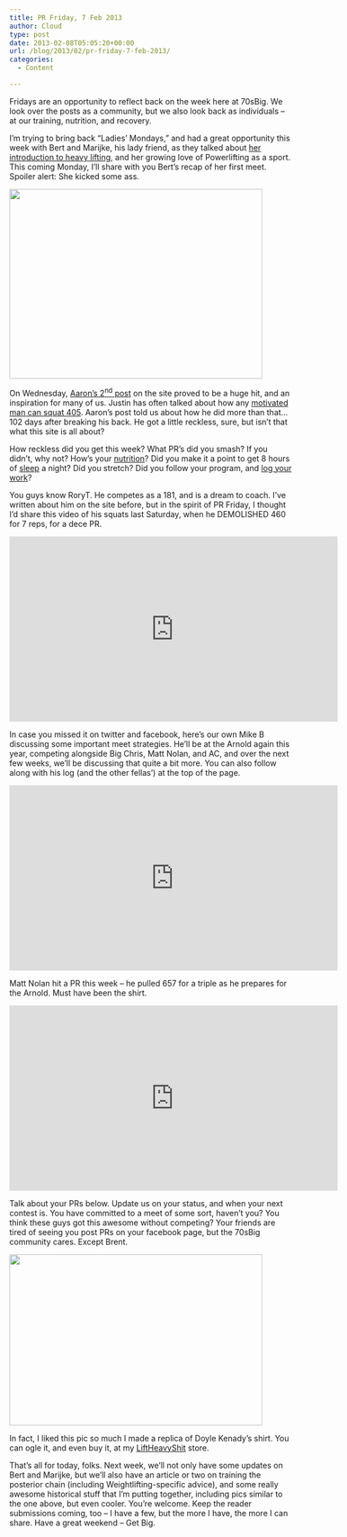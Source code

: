 ```yaml
---
title: PR Friday, 7 Feb 2013
author: Cloud
type: post
date: 2013-02-08T05:05:20+00:00
url: /blog/2013/02/pr-friday-7-feb-2013/
categories:
  - Content

---
```

Fridays are an opportunity to reflect back on the week here at 70sBig. We look over the posts as a community, but we also look back as individuals &#8211; at our training, nutrition, and recovery.

I&#8217;m trying to bring back “Ladies&#8217; Mondays,” and had a great opportunity this week with Bert and Marijke, his lady friend, as they talked about [her introduction to heavy lifting][1], and her growing love of Powerlifting as a sport. This coming Monday, I&#8217;ll share with you Bert&#8217;s recap of her first meet. Spoiler alert: She kicked some ass.

<a href="/blog/2013/02/pr-friday-7-feb-2013/bertslady1/" rel="attachment wp-att-8448"><img data-attachment-id="8448" data-permalink="/blog/2013/02/pr-friday-7-feb-2013/bertslady1/" data-orig-file="/2013/02/Bertslady1.jpg" data-orig-size="960,720" data-comments-opened="1" data-image-meta="{&quot;aperture&quot;:&quot;0&quot;,&quot;credit&quot;:&quot;&quot;,&quot;camera&quot;:&quot;&quot;,&quot;caption&quot;:&quot;&quot;,&quot;created_timestamp&quot;:&quot;0&quot;,&quot;copyright&quot;:&quot;&quot;,&quot;focal_length&quot;:&quot;0&quot;,&quot;iso&quot;:&quot;0&quot;,&quot;shutter_speed&quot;:&quot;0&quot;,&quot;title&quot;:&quot;&quot;}" data-image-title="Marijke Preview" data-image-description="" data-medium-file="/2013/02/Bertslady1-200x150.jpg" data-large-file="/2013/02/Bertslady1-450x337.jpg" class="aligncenter size-large wp-image-8448" src="/2013/02/Bertslady1-450x337.jpg" alt="" width="450" height="337" srcset="/2013/02/Bertslady1-450x337.jpg 450w, /2013/02/Bertslady1-150x112.jpg 150w, /2013/02/Bertslady1-200x150.jpg 200w, /2013/02/Bertslady1-400x300.jpg 400w, /2013/02/Bertslady1.jpg 960w" sizes="(max-width: 450px) 100vw, 450px" /></a>

On Wednesday, [Aaron&#8217;s 2<sup>nd</sup> post][2] on the site proved to be a huge hit, and an inspiration for many of us. Justin has often talked about how any [motivated man can squat 405][3]. Aaron&#8217;s post told us about how he did more than that&#8230;102 days after breaking his back. He got a little reckless, sure, but isn&#8217;t that what this site is all about?

How reckless did you get this week? What PR&#8217;s did you smash? If you didn&#8217;t, why not? How&#8217;s your [nutrition][4]? Did you make it a point to get 8 hours of [sleep][5] a night? Did you stretch? Did you follow your program, and [log your work][6]?

You guys know RoryT. He competes as a 181, and is a dream to coach. I&#8217;ve written about him on the site before, but in the spirit of PR Friday, I thought I&#8217;d share this video of his squats last Saturday, when he DEMOLISHED 460 for 7 reps, for a dece PR.

<span class="embed-youtube" style="text-align:center; display: block;"><iframe class='youtube-player' type='text/html' width='584' height='329' src='https://www.youtube.com/embed/JfHh-HLUE2c?version=3&#038;rel=1&#038;fs=1&#038;autohide=2&#038;showsearch=0&#038;showinfo=1&#038;iv_load_policy=1&#038;wmode=transparent' allowfullscreen='true' style='border:0;'></iframe></span>

In case you missed it on twitter and facebook, here&#8217;s our own Mike B discussing some important meet strategies. He&#8217;ll be at the Arnold again this year, competing alongside Big Chris, Matt Nolan, and AC, and over the next few weeks, we&#8217;ll be discussing that quite a bit more. You can also follow along with his log (and the other fellas&#8217;) at the top of the page.

<span class="embed-youtube" style="text-align:center; display: block;"><iframe class='youtube-player' type='text/html' width='584' height='329' src='https://www.youtube.com/embed/aW24s9T3omo?version=3&#038;rel=1&#038;fs=1&#038;autohide=2&#038;showsearch=0&#038;showinfo=1&#038;iv_load_policy=1&#038;wmode=transparent' allowfullscreen='true' style='border:0;'></iframe></span>

Matt Nolan hit a PR this week &#8211; he pulled 657 for a triple as he prepares for the Arnold. Must have been the shirt.

<span class="embed-youtube" style="text-align:center; display: block;"><iframe class='youtube-player' type='text/html' width='584' height='329' src='https://www.youtube.com/embed/DYOSfPaArF4?version=3&#038;rel=1&#038;fs=1&#038;autohide=2&#038;showsearch=0&#038;showinfo=1&#038;iv_load_policy=1&#038;wmode=transparent' allowfullscreen='true' style='border:0;'></iframe></span>

Talk about your PRs below. Update us on your status, and when your next contest is. You have committed to a meet of some sort, haven&#8217;t you? You think these guys got this awesome without competing? Your friends are tired of seeing you post PRs on your facebook page, but the 70sBig community cares. Except Brent.

<a href="/blog/2013/02/pr-friday-7-feb-2013/80sbig/" rel="attachment wp-att-8449"><img data-attachment-id="8449" data-permalink="/blog/2013/02/pr-friday-7-feb-2013/80sbig/" data-orig-file="/2013/02/80sBig.jpg" data-orig-size="960,650" data-comments-opened="1" data-image-meta="{&quot;aperture&quot;:&quot;0&quot;,&quot;credit&quot;:&quot;&quot;,&quot;camera&quot;:&quot;&quot;,&quot;caption&quot;:&quot;&quot;,&quot;created_timestamp&quot;:&quot;0&quot;,&quot;copyright&quot;:&quot;&quot;,&quot;focal_length&quot;:&quot;0&quot;,&quot;iso&quot;:&quot;0&quot;,&quot;shutter_speed&quot;:&quot;0&quot;,&quot;title&quot;:&quot;&quot;}" data-image-title="80sBig" data-image-description="" data-medium-file="/2013/02/80sBig-200x135.jpg" data-large-file="/2013/02/80sBig-450x304.jpg" class="aligncenter size-large wp-image-8449" src="/2013/02/80sBig-450x304.jpg" alt="" width="450" height="304" srcset="/2013/02/80sBig-450x304.jpg 450w, /2013/02/80sBig-150x101.jpg 150w, /2013/02/80sBig-200x135.jpg 200w, /2013/02/80sBig-443x300.jpg 443w, /2013/02/80sBig.jpg 960w" sizes="(max-width: 450px) 100vw, 450px" /></a>

In fact, I liked this pic so much I made a replica of Doyle Kenady&#8217;s shirt. You can ogle it, and even buy it, at my <a title="Buy Stuff. Squat more. " href="http://liftheavyshit.spreadshirt.com/" target="_blank">LiftHeavyShit</a> store.

That&#8217;s all for today, folks. Next week, we&#8217;ll not only have some updates on Bert and Marijke, but we&#8217;ll also have an article or two on training the posterior chain (including Weightlifting-specific advice), and some really awesome historical stuff that I&#8217;m putting together, including pics similar to the one above, but even cooler. You&#8217;re welcome. Keep the reader submissions coming, too – I have a few, but the more I have, the more I can share. Have a great weekend &#8211; Get Big.

 [1]: /blog/2013/02/berts-lady-friend-part-one/
 [2]: /blog/2013/02/excuses-no/
 [3]: /blog/2012/06/every-man-can-squat-405/
 [4]: /blog/2013/02/paleo-for-lifters-e-book-release/
 [5]: /blog/2012/12/importance-of-sleep/
 [6]: /blog/2012/01/logging-progress/
